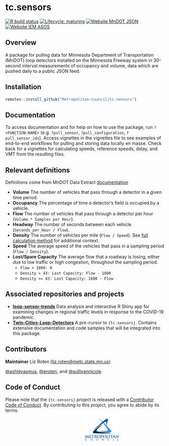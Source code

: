 
# tc.sensors

<!-- badges: start -->

[![R build
status](https://github.com/Metropolitan-Council/tc.sensors/workflows/R-CMD-check/badge.svg)](https://github.com/Metropolitan-Council/tc.sensors/actions)
[![Lifecycle:
maturing](https://img.shields.io/badge/lifecycle-maturing-blue.svg)](https://www.tidyverse.org/lifecycle/#maturing)
[![Website MnDOT
JSON](https://img.shields.io/website?label=MnDOT&up_color=olivedrab&up_message=online&url=http%3A%2F%2Fdata.dot.state.mn.us%3A8080%2Ftrafdat%2Fmetro%2F2018%2F20181021%2F5474.c30.json)](http://data.dot.state.mn.us:8080/trafdat/metro/2018/20181021/5474.c30.json)
[![Website IEM
ASOS](https://img.shields.io/website?label=IEM%20ASOS&up_color=seagreen&up_message=online&url=http%3A%2F%2Fmesonet.agron.iastate.edu%2Frequest%2Fdownload.phtml%3Fnetwork%3DMN_ASOS)](http://mesonet.agron.iastate.edu/request/download.phtml?network=MN_ASOS)

<!-- badges: end -->

## Overview

A package for pulling data for Minnesota Department of Transportation
(MnDOT) loop detectors installed on the Minnesota Freeway system in
30-second interval measurements of occupancy and volume, data which are
pushed daily to a public JSON feed.

## Installation

``` r
remotes::install_github("Metropolitan-Council/tc.sensors")
```

## Documentation

To access documentation and for help on how to use the package, run
`?<FUNCTION-NAME>` (e.g. `?pull_sensor`, `?pull_configuration`,
`?pull_sensor_ids`). Access vignettes in the vignettes file to see
examples of end-to-end workflows for pulling and storing data locally en
masse. Check back for a vignettes for calculating speeds, reference
speeds, delay, and VMT from the resulting files.

## Relevant definitions

Definitions come from MnDOT Data Extract
[documentation](http://data.dot.state.mn.us/datatools/dataextract.html)

  - **Volume** The number of vehicles that pass through a detector in a
    given time period.  
  - **Occupancy** The percentage of time a detector’s field is occupied
    by a vehicle.  
  - **Flow** The number of vehicles that pass through a detector per
    hour (`Volume * Samples per Hour`).  
  - **Headway** The number of seconds between each vehicle
    (`Seconds_per_Hour / Flow`).  
  - **Density** The number of vehicles per mile (`Flow / Speed`). See
    [full calculation
    method](http://data.dot.state.mn.us/datatools/Density.html) for
    additional context.  
  - **Speed** The average speed of the vehicles that pass in a sampling
    period (`Flow / Density`).  
  - **Lost/Spare Capacity** The average flow that a roadway is losing,
    either due to low traffic or high congestion, throughout the
    sampling period.
      - `Flow > 1800: 0`
      - `Density > 43: Lost Capacity: Flow - 1800`
      - `Density >= 43: Lost Capacity: 1800 - Flow`

## Associated repositories and projects

  - **[loop-sensor-trends](https://github.com/Metropolitan-Council/loop-sensor-trends)**
    Data analysis and interactive R Shiny app for examining changes in
    regional traffic levels in response to the COVID-19 pandemic.  
  - **[Twin-Cities-Loop-Detectors](https://github.com/sullivannicole/Twin-Cities-Loop-Detectors)**
    A pre-cursor to `{tc.sensors}`. Contains extensive documentation and
    code samples that will be integrated into this package.

## Contributors

**Maintainer** Liz Roten (<liz.roten@metc.state.mn.us>)

[@ashleyasmus](https://github.com/ashleyasmus),
[@eroten](https://github.com/eroten), and
[@sullivannicole](https://github.com/sullivannicole).

## Code of Conduct

Please note that the `{tc.sensors}` project is released with a
[Contributor Code of
Conduct](https://contributor-covenant.org/version/2/0/CODE_OF_CONDUCT.html).
By contributing to this project, you agree to abide by its terms.

<a href="https://metrocouncil.org" target="_blank"><img src="man/figures/main-logo.png" style="margin-left: 50%;margin-right: 50%;">

<div>

</div>

</a>
